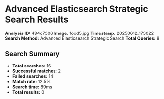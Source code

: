 # Advanced Elasticsearch Strategic Search Results

**Analysis ID:** 494c7306
**Image:** food5.jpg
**Timestamp:** 20250612_173022
**Search Method:** Advanced Elasticsearch Strategic Search
**Total Queries:** 8

## Search Summary

- **Total searches:** 16
- **Successful matches:** 2
- **Failed searches:** 14
- **Match rate:** 12.5%
- **Search time:** 89ms
- **Total results:** 0

